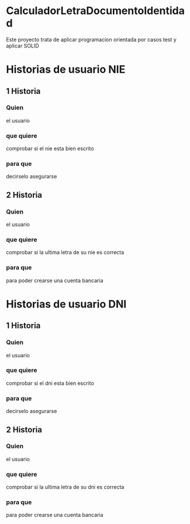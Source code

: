 # CalculadorLetraDocumentoIdentidad
Este proyecto trata de aplicar programacion orientada por casos test y aplicar SOLID

# Historias de usuario NIE

## 1 Historia

### Quien
el usuario
### que quiere
comprobar si el nie esta bien escrito
### para que
decirselo asegurarse

## 2 Historia

### Quien
el usuario
### que quiere
comprobar si la ultima letra de su nie es correcta
### para que
para poder crearse una cuenta bancaria

# Historias de usuario DNI

## 1 Historia

### Quien
el usuario
### que quiere
comprobar si el dni esta bien escrito
### para que
decirselo asegurarse

## 2 Historia

### Quien
el usuario
### que quiere
comprobar si la ultima letra de su dni es correcta
### para que
para poder crearse una cuenta bancaria
